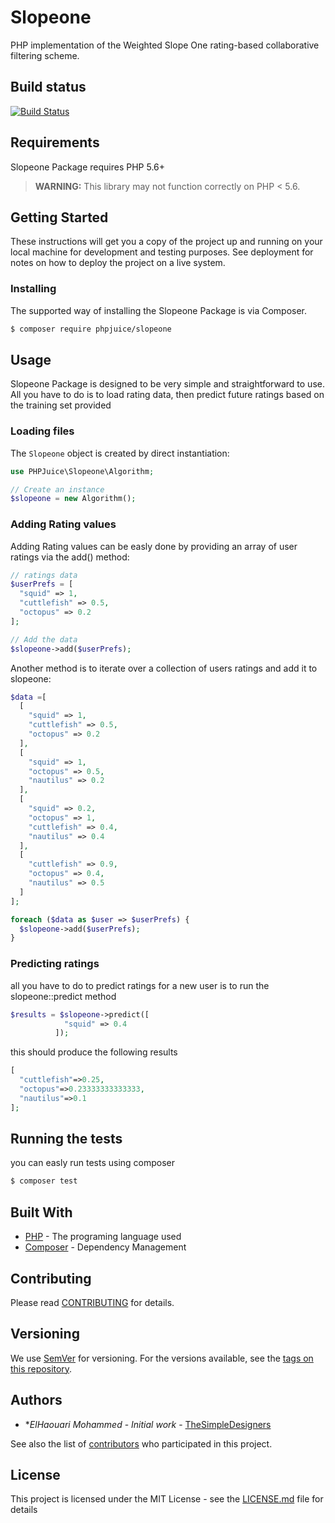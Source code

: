 # Slopeone

PHP implementation of the Weighted Slope One rating-based collaborative filtering scheme.

## Build status
[![Build Status](https://travis-ci.org/PHPJuice/slopeone.svg?branch=master)](https://travis-ci.org/PHPJuice/slopeone)

## Requirements
Slopeone Package requires PHP 5.6+
> **WARNING:** This library may not function correctly on PHP < 5.6.

## Getting Started

These instructions will get you a copy of the project up and running on your local machine for development and testing purposes. See deployment for notes on how to deploy the project on a live system.


### Installing

The supported way of installing the Slopeone Package is via Composer.

```sh
$ composer require phpjuice/slopeone
```

## Usage

Slopeone Package is designed to be very simple and straightforward to use. All you have to do is to load rating data, then predict future ratings based on the training set provided

### Loading files

The `Slopeone` object is created by direct instantiation:

```php
use PHPJuice\Slopeone\Algorithm;

// Create an instance
$slopeone = new Algorithm();

```

### Adding Rating values

Adding Rating values can be easly done by providing an array of user ratings via the add() method:

```php
// ratings data
$userPrefs = [
  "squid" => 1,
  "cuttlefish" => 0.5,
  "octopus" => 0.2
];

// Add the data
$slopeone->add($userPrefs);

```

Another method is to iterate over a collection of users ratings and add it to slopeone:

```php
$data =[
  [
    "squid" => 1,
    "cuttlefish" => 0.5,
    "octopus" => 0.2
  ],
  [
    "squid" => 1,
    "octopus" => 0.5,
    "nautilus" => 0.2
  ],
  [
    "squid" => 0.2,
    "octopus" => 1,
    "cuttlefish" => 0.4,
    "nautilus" => 0.4
  ],
  [
    "cuttlefish" => 0.9,
    "octopus" => 0.4,
    "nautilus" => 0.5
  ]
];

foreach ($data as $user => $userPrefs) {
  $slopeone->add($userPrefs);
}
```

### Predicting ratings

all you have to do to predict ratings for a new user is to run the slopeone::predict method 

```php
$results = $slopeone->predict([
            "squid" => 0.4
          ]);
```
 
this should produce the following results 

```php
[
  "cuttlefish"=>0.25,
  "octopus"=>0.23333333333333,
  "nautilus"=>0.1
];
```

## Running the tests

you can easly run tests using composer

``` bash
$ composer test
```

## Built With

* [PHP](http://www.php.net) - The programing language used
* [Composer](https://getcomposer.org) - Dependency Management

## Contributing

Please read [CONTRIBUTING](CONTRIBUTING.md) for details.

## Versioning

We use [SemVer](http://semver.org/) for versioning. For the versions available, see the [tags on this repository](https://github.com/PHPJuice/slopeone/tags). 

## Authors

* **ElHaouari Mohammed* - *Initial work* - [TheSimpleDesigners](https://github.com/thesimpledesigners)

See also the list of [contributors](https://github.com/your/project/contributors) who participated in this project.

## License

This project is licensed under the MIT License - see the [LICENSE.md](LICENSE.md) file for details
